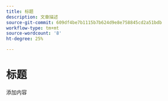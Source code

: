 ```yaml
---
title: 标题
description: 文章描述
source-git-commit: 609df4be7b1115b7b624d9e8e758845cd2a51bdb
workflow-type: tm+mt
source-wordcount: '8'
ht-degree: 25%

---
```


# 标题

添加内容
